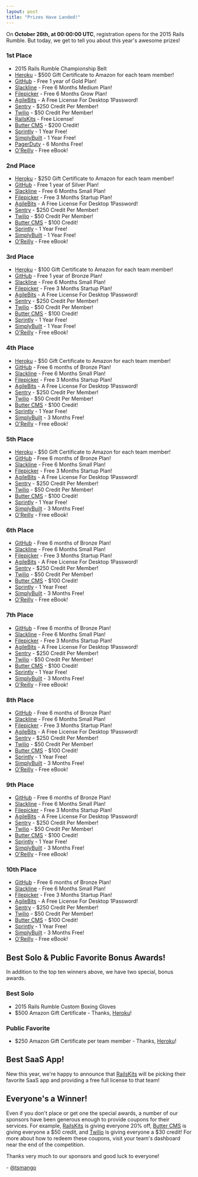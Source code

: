 ```yaml
---
layout: post
title: "Prizes Have Landed!"
---
```


On **October 26th, at 00:00:00 UTC**, registration opens for the 2015 Rails Rumble. But today, we get to tell you about this year's awesome prizes!

### 1st Place

* 2015 Rails Rumble Championship Belt
* [Heroku](https://signup.heroku.com/ruby?c=70130000001x9MS) - $500 Gift Certificate to Amazon for each team member!
* [GitHub](https://github.com) - Free 1 year of Gold Plan!
* [Slackline](https://slackline.io/?utm_source=railsrumble&utm_medium=link&utm_campaign=railsrumble2015) - Free 6 Months Medium Plan!
* [Filepicker](https://www.filepicker.com/?utm_source=railsrumble&utm_medium=sponsor) - Free 6 Months Grow Plan!
* [AgileBits](http://www.agilebits.com/) - A Free License For Desktop 1Password!
* [Sentry](https://getsentry.com/for/rails/?utm_source=railsrumble&utm_medium=link&utm_campaign=railsrumble2015) - $250 Credit Per Member!
* [Twilio](http://twilio.com/) - $50 Credit Per Member!
* [RailsKits](https://railskits.com/?utm_source=railsrumble&utm_medium=link&utm_campaign=railsrumble2015) - Free License!
* [Butter CMS](https://buttercms.com/?utm_source=railsrumble&utm_medium=railsrumble&utm_campain=railsrumble) - $200 Credit!
* [Sprintly](https://sprint.ly/) - 1 Year Free!
* [SimplyBuilt](http://www.simplybuilt.com) - 1 Year Free!
* [PagerDuty](https://www.pagerduty.com) - 6 Months Free!
* [O'Reilly](http://www.oreilly.com/) - Free eBook!

### 2nd Place

* [Heroku](https://signup.heroku.com/ruby?c=70130000001x9MS) - $250 Gift Certificate to Amazon for each team member!
* [GitHub](https://github.com) - Free 1 year of Silver Plan!
* [Slackline](https://slackline.io/?utm_source=railsrumble&utm_medium=link&utm_campaign=railsrumble2015) - Free 6 Months Small Plan!
* [Filepicker](https://www.filepicker.com/?utm_source=railsrumble&utm_medium=sponsor) - Free 3 Months Startup Plan!
* [AgileBits](http://www.agilebits.com/) - A Free License For Desktop 1Password!
* [Sentry](https://getsentry.com/for/rails/?utm_source=railsrumble&utm_medium=link&utm_campaign=railsrumble2015) - $250 Credit Per Member!
* [Twilio](http://twilio.com/) - $50 Credit Per Member!
* [Butter CMS](https://buttercms.com/?utm_source=railsrumble&utm_medium=railsrumble&utm_campain=railsrumble) - $100 Credit!
* [Sprintly](https://sprint.ly/) - 1 Year Free!
* [SimplyBuilt](http://www.simplybuilt.com) - 1 Year Free!
* [O'Reilly](http://www.oreilly.com/) - Free eBook!

### 3rd Place

* [Heroku](https://signup.heroku.com/ruby?c=70130000001x9MS) - $100 Gift Certificate to Amazon for each team member!
* [GitHub](https://github.com) -  Free 1 year of Bronze Plan!
* [Slackline](https://slackline.io/?utm_source=railsrumble&utm_medium=link&utm_campaign=railsrumble2015) - Free 6 Months Small Plan!
* [Filepicker](https://www.filepicker.com/?utm_source=railsrumble&utm_medium=sponsor) - Free 3 Months Startup Plan!
* [AgileBits](http://www.agilebits.com/) - A Free License For Desktop 1Password!
* [Sentry](https://getsentry.com/for/rails/?utm_source=railsrumble&utm_medium=link&utm_campaign=railsrumble2015) - $250 Credit Per Member!
* [Twilio](http://twilio.com/) - $50 Credit Per Member!
* [Butter CMS](https://buttercms.com/?utm_source=railsrumble&utm_medium=railsrumble&utm_campain=railsrumble) - $100 Credit!
* [Sprintly](https://sprint.ly/) - 1 Year Free!
* [SimplyBuilt](http://www.simplybuilt.com) - 1 Year Free!
* [O'Reilly](http://www.oreilly.com/) - Free eBook!

### 4th Place

* [Heroku](https://signup.heroku.com/ruby?c=70130000001x9MS) - $50 Gift Certificate to Amazon for each team member!
* [GitHub](https://github.com) -  Free 6 months of Bronze Plan!
* [Slackline](https://slackline.io/?utm_source=railsrumble&utm_medium=link&utm_campaign=railsrumble2015) - Free 6 Months Small Plan!
* [Filepicker](https://www.filepicker.com/?utm_source=railsrumble&utm_medium=sponsor) - Free 3 Months Startup Plan!
* [AgileBits](http://www.agilebits.com/) - A Free License For Desktop 1Password!
* [Sentry](https://getsentry.com/for/rails/?utm_source=railsrumble&utm_medium=link&utm_campaign=railsrumble2015) - $250 Credit Per Member!
* [Twilio](http://twilio.com/) - $50 Credit Per Member!
* [Butter CMS](https://buttercms.com/?utm_source=railsrumble&utm_medium=railsrumble&utm_campain=railsrumble) - $100 Credit!
* [Sprintly](https://sprint.ly/) - 1 Year Free!
* [SimplyBuilt](http://www.simplybuilt.com) - 3 Months Free!
* [O'Reilly](http://www.oreilly.com/) - Free eBook!

### 5th Place

* [Heroku](https://signup.heroku.com/ruby?c=70130000001x9MS) - $50 Gift Certificate to Amazon for each team member!
* [GitHub](https://github.com) - Free 6 months of Bronze Plan!
* [Slackline](https://slackline.io/?utm_source=railsrumble&utm_medium=link&utm_campaign=railsrumble2015) - Free 6 Months Small Plan!
* [Filepicker](https://www.filepicker.com/?utm_source=railsrumble&utm_medium=sponsor) - Free 3 Months Startup Plan!
* [AgileBits](http://www.agilebits.com/) - A Free License For Desktop 1Password!
* [Sentry](https://getsentry.com/for/rails/?utm_source=railsrumble&utm_medium=link&utm_campaign=railsrumble2015) - $250 Credit Per Member!
* [Twilio](http://twilio.com/) - $50 Credit Per Member!
* [Butter CMS](https://buttercms.com/?utm_source=railsrumble&utm_medium=railsrumble&utm_campain=railsrumble) - $100 Credit!
* [Sprintly](https://sprint.ly/) - 1 Year Free!
* [SimplyBuilt](http://www.simplybuilt.com) - 3 Months Free!
* [O'Reilly](http://www.oreilly.com/) - Free eBook!

### 6th Place

* [GitHub](https://github.com) - Free 6 months of Bronze Plan!
* [Slackline](https://slackline.io/?utm_source=railsrumble&utm_medium=link&utm_campaign=railsrumble2015) - Free 6 Months Small Plan!
* [Filepicker](https://www.filepicker.com/?utm_source=railsrumble&utm_medium=sponsor) - Free 3 Months Startup Plan!
* [AgileBits](http://www.agilebits.com/) - A Free License For Desktop 1Password!
* [Sentry](https://getsentry.com/for/rails/?utm_source=railsrumble&utm_medium=link&utm_campaign=railsrumble2015) - $250 Credit Per Member!
* [Twilio](http://twilio.com/) - $50 Credit Per Member!
* [Butter CMS](https://buttercms.com/?utm_source=railsrumble&utm_medium=railsrumble&utm_campain=railsrumble) - $100 Credit!
* [Sprintly](https://sprint.ly/) - 1 Year Free!
* [SimplyBuilt](http://www.simplybuilt.com) - 3 Months Free!
* [O'Reilly](http://www.oreilly.com/) - Free eBook!

### 7th Place

* [GitHub](https://github.com) - Free 6 months of Bronze Plan!
* [Slackline](https://slackline.io/?utm_source=railsrumble&utm_medium=link&utm_campaign=railsrumble2015) - Free 6 Months Small Plan!
* [Filepicker](https://www.filepicker.com/?utm_source=railsrumble&utm_medium=sponsor) - Free 3 Months Startup Plan!
* [AgileBits](http://www.agilebits.com/) - A Free License For Desktop 1Password!
* [Sentry](https://getsentry.com/for/rails/?utm_source=railsrumble&utm_medium=link&utm_campaign=railsrumble2015) - $250 Credit Per Member!
* [Twilio](http://twilio.com/) - $50 Credit Per Member!
* [Butter CMS](https://buttercms.com/?utm_source=railsrumble&utm_medium=railsrumble&utm_campain=railsrumble) - $100 Credit!
* [Sprintly](https://sprint.ly/) - 1 Year Free!
* [SimplyBuilt](http://www.simplybuilt.com) - 3 Months Free!
* [O'Reilly](http://www.oreilly.com/) - Free eBook!

### 8th Place

* [GitHub](https://github.com) - Free 6 months of Bronze Plan!
* [Slackline](https://slackline.io/?utm_source=railsrumble&utm_medium=link&utm_campaign=railsrumble2015) - Free 6 Months Small Plan!
* [Filepicker](https://www.filepicker.com/?utm_source=railsrumble&utm_medium=sponsor) - Free 3 Months Startup Plan!
* [AgileBits](http://www.agilebits.com/) - A Free License For Desktop 1Password!
* [Sentry](https://getsentry.com/for/rails/?utm_source=railsrumble&utm_medium=link&utm_campaign=railsrumble2015) - $250 Credit Per Member!
* [Twilio](http://twilio.com/) - $50 Credit Per Member!
* [Butter CMS](https://buttercms.com/?utm_source=railsrumble&utm_medium=railsrumble&utm_campain=railsrumble) - $100 Credit!
* [Sprintly](https://sprint.ly/) - 1 Year Free!
* [SimplyBuilt](http://www.simplybuilt.com) - 3 Months Free!
* [O'Reilly](http://www.oreilly.com/) - Free eBook!

### 9th Place

* [GitHub](https://github.com) - Free 6 months of Bronze Plan!
* [Slackline](https://slackline.io/?utm_source=railsrumble&utm_medium=link&utm_campaign=railsrumble2015) - Free 6 Months Small Plan!
* [Filepicker](https://www.filepicker.com/?utm_source=railsrumble&utm_medium=sponsor) - Free 3 Months Startup Plan!
* [AgileBits](http://www.agilebits.com/) - A Free License For Desktop 1Password!
* [Sentry](https://getsentry.com/for/rails/?utm_source=railsrumble&utm_medium=link&utm_campaign=railsrumble2015) - $250 Credit Per Member!
* [Twilio](http://twilio.com/) - $50 Credit Per Member!
* [Butter CMS](https://buttercms.com/?utm_source=railsrumble&utm_medium=railsrumble&utm_campain=railsrumble) - $100 Credit!
* [Sprintly](https://sprint.ly/) - 1 Year Free!
* [SimplyBuilt](http://www.simplybuilt.com) - 3 Months Free!
* [O'Reilly](http://www.oreilly.com/) - Free eBook!

### 10th Place

* [GitHub](https://github.com) - Free 6 months of Bronze Plan!
* [Slackline](https://slackline.io/?utm_source=railsrumble&utm_medium=link&utm_campaign=railsrumble2015) - Free 6 Months Small Plan!
* [Filepicker](https://www.filepicker.com/?utm_source=railsrumble&utm_medium=sponsor) - Free 3 Months Startup Plan!
* [AgileBits](http://www.agilebits.com/) - A Free License For Desktop 1Password!
* [Sentry](https://getsentry.com/for/rails/?utm_source=railsrumble&utm_medium=link&utm_campaign=railsrumble2015) - $250 Credit Per Member!
* [Twilio](http://twilio.com/) - $50 Credit Per Member!
* [Butter CMS](https://buttercms.com/?utm_source=railsrumble&utm_medium=railsrumble&utm_campain=railsrumble) - $100 Credit!
* [Sprintly](https://sprint.ly/) - 1 Year Free!
* [SimplyBuilt](http://www.simplybuilt.com) - 3 Months Free!
* [O'Reilly](http://www.oreilly.com/) - Free eBook!

## Best Solo & Public Favorite Bonus Awards!

In addition to the top ten winners above, we have two special, bonus awards.

### Best Solo

* 2015 Rails Rumble Custom Boxing Gloves
* $500 Amazon Gift Certificate - Thanks, [Heroku](https://signup.heroku.com/ruby?c=70130000001x9MS)!

### Public Favorite

* $250 Amazon Gift Certificate per team member - Thanks, [Heroku](https://signup.heroku.com/ruby?c=70130000001x9MS)!

## Best SaaS App!

New this year, we're happy to announce that [RailsKits](https://railskits.com/?utm_source=railsrumble&utm_medium=link&utm_campaign=railsrumble2015) will be picking their favorite SaaS app and providing a free full license to that team!

## Everyone's a Winner!

Even if you don't place or get one the special awards, a number of our sponsors have been generous enough to provide coupons for their services. For example, [RailsKits](https://railskits.com/?utm_source=railsrumble&utm_medium=link&utm_campaign=railsrumble2015) is giving everyone 20% off, [Butter CMS](https://buttercms.com/?utm_source=railsrumble&utm_medium=railsrumble&utm_campain=railsrumble) is giving everyone a $50 credit, and [Twilio](http://twilio.com/) is giving everyone a $30 credit! For more about how to redeem these coupons, visit your team's dashboard near the end of the competition.

Thanks very much to our sponsors and good luck to everyone!

\- [@tsmango](https://twitter.com/tsmango)
